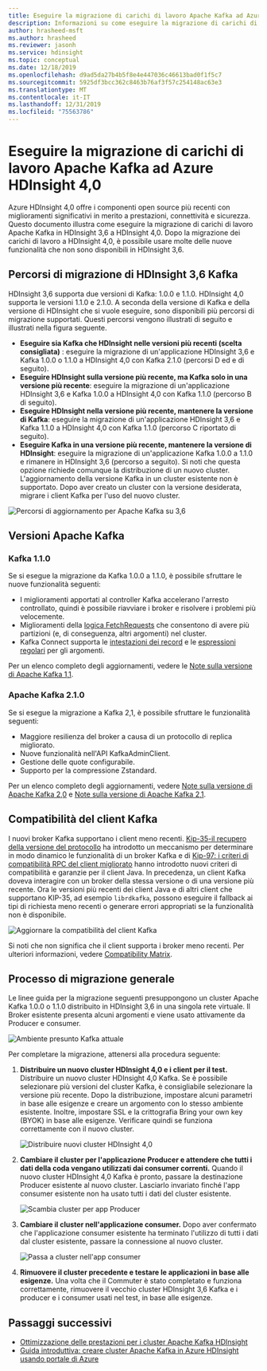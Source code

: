 ```yaml
---
title: Eseguire la migrazione di carichi di lavoro Apache Kafka ad Azure HDInsight 4,0
description: Informazioni su come eseguire la migrazione di carichi di lavoro Apache Kafka in HDInsight 3,6 in HDInsight 4,0.
author: hrasheed-msft
ms.author: hrasheed
ms.reviewer: jasonh
ms.service: hdinsight
ms.topic: conceptual
ms.date: 12/18/2019
ms.openlocfilehash: d9ad5da27b4b5f8e4e447036c46613bad0f1f5c7
ms.sourcegitcommit: 5925df3bcc362c8463b76af3f57c254148ac63e3
ms.translationtype: MT
ms.contentlocale: it-IT
ms.lasthandoff: 12/31/2019
ms.locfileid: "75563786"
---
```

# <a name="migrate-apache-kafka-workloads-to-azure-hdinsight-40"></a>Eseguire la migrazione di carichi di lavoro Apache Kafka ad Azure HDInsight 4,0

Azure HDInsight 4,0 offre i componenti open source più recenti con miglioramenti significativi in merito a prestazioni, connettività e sicurezza. Questo documento illustra come eseguire la migrazione di carichi di lavoro Apache Kafka in HDInsight 3,6 a HDInsight 4,0. Dopo la migrazione dei carichi di lavoro a HDInsight 4,0, è possibile usare molte delle nuove funzionalità che non sono disponibili in HDInsight 3,6.

## <a name="hdinsight-36-kafka-migration-paths"></a>Percorsi di migrazione di HDInsight 3,6 Kafka

HDInsight 3,6 supporta due versioni di Kafka: 1.0.0 e 1.1.0. HDInsight 4,0 supporta le versioni 1.1.0 e 2.1.0. A seconda della versione di Kafka e della versione di HDInsight che si vuole eseguire, sono disponibili più percorsi di migrazione supportati. Questi percorsi vengono illustrati di seguito e illustrati nella figura seguente.

* **Eseguire sia Kafka che HDInsight nelle versioni più recenti (scelta consigliata)** : eseguire la migrazione di un'applicazione HDInsight 3,6 e Kafka 1.0.0 o 1.1.0 a HDInsight 4,0 con Kafka 2.1.0 (percorsi D ed e di seguito).
* **Eseguire HDInsight sulla versione più recente, ma Kafka solo in una versione più recente**: eseguire la migrazione di un'applicazione HDInsight 3,6 e Kafka 1.0.0 a HDInsight 4,0 con Kafka 1.1.0 (percorso B di seguito).
* **Eseguire HDInsight nella versione più recente, mantenere la versione di Kafka**: eseguire la migrazione di un'applicazione HDInsight 3,6 e Kafka 1.1.0 a HDInsight 4,0 con Kafka 1.1.0 (percorso C riportato di seguito).
* **Eseguire Kafka in una versione più recente, mantenere la versione di HDInsight**: eseguire la migrazione di un'applicazione Kafka 1.0.0 a 1.1.0 e rimanere in HDInsight 3,6 (percorso a seguito). Si noti che questa opzione richiede comunque la distribuzione di un nuovo cluster. L'aggiornamento della versione Kafka in un cluster esistente non è supportato. Dopo aver creato un cluster con la versione desiderata, migrare i client Kafka per l'uso del nuovo cluster.

![Percorsi di aggiornamento per Apache Kafka su 3,6](./media/upgrade-threesix-to-four/apache-kafka-upgrade-path.png)

## <a name="apache-kafka-versions"></a>Versioni Apache Kafka

### <a name="kafka-110"></a>Kafka 1.1.0
  
Se si esegue la migrazione da Kafka 1.0.0 a 1.1.0, è possibile sfruttare le nuove funzionalità seguenti:

* I miglioramenti apportati al controller Kafka accelerano l'arresto controllato, quindi è possibile riavviare i broker e risolvere i problemi più velocemente. 
* Miglioramenti della [logica FetchRequests](https://issues.apache.org/jira/browse/KAFKA-6254) che consentono di avere più partizioni (e, di conseguenza, altri argomenti) nel cluster. 
* Kafka Connect supporta le [intestazioni dei record](https://issues.apache.org/jira/browse/KAFKA-5142) e le [espressioni regolari](https://issues.apache.org/jira/browse/KAFKA-3073) per gli argomenti. 

Per un elenco completo degli aggiornamenti, vedere le [Note sulla versione di Apache Kafka 1,1](https://archive.apache.org/dist/kafka/1.1.0/RELEASE_NOTES.html).

### <a name="apache-kafka-210"></a>Apache Kafka 2.1.0

Se si esegue la migrazione a Kafka 2,1, è possibile sfruttare le funzionalità seguenti:

* Maggiore resilienza del broker a causa di un protocollo di replica migliorato.
* Nuove funzionalità nell'API KafkaAdminClient.
* Gestione delle quote configurabile.
* Supporto per la compressione Zstandard.

Per un elenco completo degli aggiornamenti, vedere [Note sulla versione di Apache Kafka 2,0](https://archive.apache.org/dist/kafka/2.0.0/RELEASE_NOTES.html) e [Note sulla versione di Apache Kafka 2,1](https://archive.apache.org/dist/kafka/2.1.0/RELEASE_NOTES.html).

## <a name="kafka-client-compatibility"></a>Compatibilità del client Kafka

I nuovi broker Kafka supportano i client meno recenti. [Kip-35-il recupero della versione del protocollo](https://cwiki.apache.org/confluence/display/KAFKA/KIP-35+-+Retrieving+protocol+version) ha introdotto un meccanismo per determinare in modo dinamico le funzionalità di un broker Kafka e di [Kip-97: i criteri di compatibilità RPC del client migliorato](https://cwiki.apache.org/confluence/display/KAFKA/KIP-97%3A+Improved+Kafka+Client+RPC+Compatibility+Policy) hanno introdotto nuovi criteri di compatibilità e garanzie per il client Java. In precedenza, un client Kafka doveva interagire con un broker della stessa versione o di una versione più recente. Ora le versioni più recenti dei client Java e di altri client che supportano KIP-35, ad esempio `librdkafka`, possono eseguire il fallback ai tipi di richiesta meno recenti o generare errori appropriati se la funzionalità non è disponibile.

![Aggiornare la compatibilità del client Kafka](./media/upgrade-threesix-to-four/apache-kafka-client-compatibility.png)

Si noti che non significa che il client supporta i broker meno recenti.  Per ulteriori informazioni, vedere [Compatibility Matrix](https://cwiki.apache.org/confluence/display/KAFKA/Compatibility+Matrix).

## <a name="general-migration-process"></a>Processo di migrazione generale

Le linee guida per la migrazione seguenti presuppongono un cluster Apache Kafka 1.0.0 o 1.1.0 distribuito in HDInsight 3,6 in una singola rete virtuale. Il Broker esistente presenta alcuni argomenti e viene usato attivamente da Producer e consumer.

![Ambiente presunto Kafka attuale](./media/upgrade-threesix-to-four/apache-kafka-presumed-environment.png)

Per completare la migrazione, attenersi alla procedura seguente:

1. **Distribuire un nuovo cluster HDInsight 4,0 e i client per il test.** Distribuire un nuovo cluster HDInsight 4,0 Kafka. Se è possibile selezionare più versioni del cluster Kafka, è consigliabile selezionare la versione più recente. Dopo la distribuzione, impostare alcuni parametri in base alle esigenze e creare un argomento con lo stesso ambiente esistente. Inoltre, impostare SSL e la crittografia Bring your own key (BYOK) in base alle esigenze. Verificare quindi se funziona correttamente con il nuovo cluster.

    ![Distribuire nuovi cluster HDInsight 4,0](./media/upgrade-threesix-to-four/deploy-new-hdinsight-clusters.png)

1. **Cambiare il cluster per l'applicazione Producer e attendere che tutti i dati della coda vengano utilizzati dai consumer correnti.** Quando il nuovo cluster HDInsight 4,0 Kafka è pronto, passare la destinazione Producer esistente al nuovo cluster. Lasciarlo invariato finché l'app consumer esistente non ha usato tutti i dati del cluster esistente.

    ![Scambia cluster per app Producer](./media/upgrade-threesix-to-four/switch-cluster-producer-app.png)

1. **Cambiare il cluster nell'applicazione consumer.** Dopo aver confermato che l'applicazione consumer esistente ha terminato l'utilizzo di tutti i dati dal cluster esistente, passare la connessione al nuovo cluster.

    ![Passa a cluster nell'app consumer](./media/upgrade-threesix-to-four/switch-cluster-consumer-app.png)

1. **Rimuovere il cluster precedente e testare le applicazioni in base alle esigenze.** Una volta che il Commuter è stato completato e funziona correttamente, rimuovere il vecchio cluster HDInsight 3,6 Kafka e i producer e i consumer usati nel test, in base alle esigenze.

## <a name="next-steps"></a>Passaggi successivi

* [Ottimizzazione delle prestazioni per i cluster Apache Kafka HDInsight](apache-kafka-performance-tuning.md)
* [Guida introduttiva: creare cluster Apache Kafka in Azure HDInsight usando portale di Azure](apache-kafka-get-started.md)